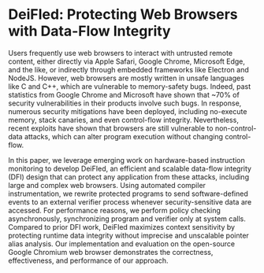 # DeiFIed: Protecting Web Browsers with Data-Flow Integrity

Users frequently use web browsers to interact with untrusted remote content, either directly via Apple Safari, Google Chrome, Microsoft Edge, and the like, or indirectly through embedded frameworks like Electron and NodeJS. However, web browsers are mostly written in unsafe languages like C and C++, which are vulnerable to memory-safety bugs. Indeed, past statistics from Google Chrome and Microsoft have shown that ~70% of security vulnerabilities in their products involve such bugs. In response, numerous security mitigations have been deployed, including no-execute memory, stack canaries, and even control-flow integrity. Nevertheless, recent exploits have shown that browsers are still vulnerable to non-control-data attacks, which can alter program execution without changing control-flow.

In this paper, we leverage emerging work on hardware-based instruction monitoring to develop DeiFIed, an efficient and scalable data-flow integrity (DFI) design that can protect any application from these attacks, including large and complex web browsers. Using automated compiler instrumentation, we rewrite protected programs to send software-defined events to an external verifier process whenever security-sensitive data are accessed. For performance reasons, we perform policy checking asynchronously, synchronizing program and verifier only at system calls. Compared to prior DFI work, DeiFIed maximizes context sensitivity by protecting runtime data integrity without imprecise and unscalable pointer alias analysis. Our implementation and evaluation on the open-source Google Chromium web browser demonstrates the correctness, effectiveness, and performance of our approach.
